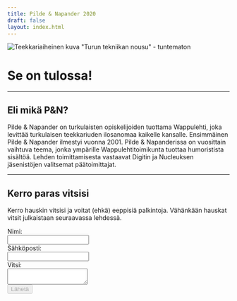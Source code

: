 ```yaml
---
title: Pilde & Napander 2020
draft: false
layout: index.html
---
```


<div class="MainContent">

<div class="ImageContainer">

![Teekkariaiheinen kuva](/pilde-napander-meta-2020.png)
"Turun tekniikan nousu" - tuntematon

</div>

# Se on tulossa!

<hr>

</div>

<div class="Info">

## Eli mikä P&N?

Pilde & Napander on turkulaisten opiskelijoiden tuottama Wappulehti, joka levittää turkulaisen teekkariuden ilosanomaa
kaikelle kansalle. Ensimmäinen Pilde & Napander ilmestyi vuonna 2001. Pilde & Napanderissa on vuosittain vaihtuva teema,
jonka ympärille Wappulehtitoimikunta tuottaa humoristista sisältöä. Lehden toimittamisesta vastaavat Digitin ja
Nucleuksen jäsenistöjen valitsemat päätoimittajat.

<hr>

## Kerro paras vitsisi

Kerro hauskin vitsisi ja voitat (ehkä) eeppisiä palkintoja. Vähänkään hauskat vitsit julkaistaan seuraavassa lehdessä.

<form method="POST" action="" id="joke-form">
  <div>
    <div class="LabelWrapper"><label for="name">Nimi:</label></div>
    <input type="text" name="name" id="name-field"/>
  </div>
  <div>
    <div class="LabelWrapper"><label for="mail">Sähköposti:</label></div>
    <input type="text" name="mail" id="email-field"/>
  </div>
  <div>
    <div class="LabelWrapper"><label for="vitsi">Vitsi:</label></div>
    <textarea name="joke" id="joke-field"></textarea>
  </div>
  <div class="align-right">
    <div id="loading-animation" class="loading hidden"></div>
    <button type="submit" id="submit-button" disabled>Lähetä</button>
  </div>
</form>

</div>
